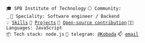 <code>🎓 SPB Institute of Technology</code>
<code>⚪ Community: _</code>
<code>👷 Speciality: Software engineer / Backend</code><br>
<code>💡 [Skills](SKILLS.md)</code>
<code>🧻 [Projects](PROJECTS.md)</code>
<code>👀 [Open-source contribution](CONTRIBUTION.md)</code>
<code>🧑‍💻 Languages: JavaScript</code><br>
<code>📦 Tech stack: node.js</code>
<code>💬 telegram: [@Koboda](https://t.me/Koboda)</code>
<code>📫 [email](mailto:olegshulgakalendar@gmail.com)</code>
